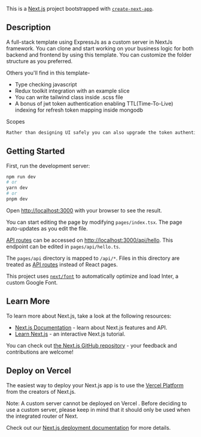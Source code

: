 This is a [Next.js](https://nextjs.org/) project bootstrapped with [`create-next-app`](https://github.com/vercel/next.js/tree/canary/packages/create-next-app).

## Description
A full-stack template using ExpressJs as a custom server in NextJs framework. You can clone and start working on your business logic for both backend and frontend by using this template. You can customize the folder structure as you preferred.

Others you'll find in this template- 
* Type checking javascript
* Redux toolkit integration with an example slice
* You can write tailwind class inside .scss file
* A bonus of jwt token authentication enabling TTL(Time-To-Live) indexing for refresh token mapping inside mongodb


Scopes
```bash
Rather than designing UI safely you can also upgrade the token authentication system. I've done expires time validation in this project. So other validation could be possible(depending on architecture you're following or a secret). When you'll go through the backend codebase you'll see a class for token validation. Other APIs which need the token validation can use this class.
```


## Getting Started

First, run the development server:

```bash
npm run dev
# or
yarn dev
# or
pnpm dev
```

Open [http://localhost:3000](http://localhost:3000) with your browser to see the result.

You can start editing the page by modifying `pages/index.tsx`. The page auto-updates as you edit the file.

[API routes](https://nextjs.org/docs/api-routes/introduction) can be accessed on [http://localhost:3000/api/hello](http://localhost:3000/api/hello). This endpoint can be edited in `pages/api/hello.ts`.

The `pages/api` directory is mapped to `/api/*`. Files in this directory are treated as [API routes](https://nextjs.org/docs/api-routes/introduction) instead of React pages.

This project uses [`next/font`](https://nextjs.org/docs/basic-features/font-optimization) to automatically optimize and load Inter, a custom Google Font.

## Learn More

To learn more about Next.js, take a look at the following resources:

- [Next.js Documentation](https://nextjs.org/docs) - learn about Next.js features and API.
- [Learn Next.js](https://nextjs.org/learn) - an interactive Next.js tutorial.

You can check out [the Next.js GitHub repository](https://github.com/vercel/next.js/) - your feedback and contributions are welcome!

## Deploy on Vercel

The easiest way to deploy your Next.js app is to use the [Vercel Platform](https://vercel.com/new?utm_medium=default-template&filter=next.js&utm_source=create-next-app&utm_campaign=create-next-app-readme) from the creators of Next.js.

Note: A custom server cannot be deployed on Vercel . Before deciding to use a custom server, please keep in mind that it should only be used when the integrated router of Next.

Check out our [Next.js deployment documentation](https://nextjs.org/docs/deployment) for more details.
